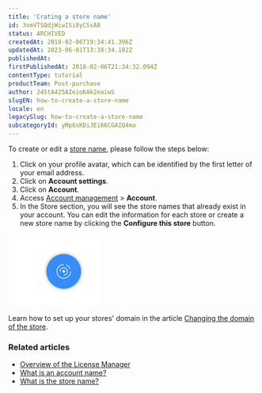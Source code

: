 ```yaml
---
title: 'Crating a store name'
id: 3smVTSQdjWiwISi8yCSsA8
status: ARCHIVED
createdAt: 2018-02-06T19:34:41.396Z
updatedAt: 2023-06-01T13:38:34.182Z
publishedAt: 
firstPublishedAt: 2018-02-06T21:34:32.094Z
contentType: tutorial
productTeam: Post-purchase
author: 245tA425AIeioKAk2eaiwS
slugEN: how-to-create-a-store-name
locale: en
legacySlug: how-to-create-a-store-name
subcategoryId: yMp6sKDiJEi66CGAIQ4ma
---
```


To create or edit a [store name](https://help.vtex.com/pt/tutorial/o-que-e-store-name), please follow the steps below:

1. Click on your profile avatar, which can be identified by the first letter of your email address.
2. Click on **Account settings**.
3. Click on **Account**.
4. Access [Account management](https://help.vtex.com/en/tutorial/visao-geral-do-modulo-license-manager) > **Account**.
5. In the Store section, you will see the store names that already exist in your account. You can edit the information for each store or create a new store name by clicking the **Configure this store** button.

![Store name configuration](https://raw.githubusercontent.com/vtexdocs/help-center-content/refs/heads/main/_1.PNG)

Learn how to set up your stores' domain in the article [Changing the domain of the store](https://help.vtex.com/en/tutorial/o-que-preciso-fazer-para-mudar-o-dominio-da-minha-loja--frequentlyAskedQuestions_626).

### Related articles

- [Overview of the License Manager](/en/tutorial/overview-of-the-license-manager)
- [What is an account name?](/en/tutorial/what-is-an-account-name)
- [What is the store name?](/en/tutorial/what-is-the-store-name)
